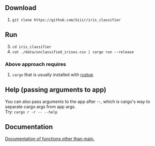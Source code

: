 ## Download
1. `git clone https://github.com/Siiir/iris_classifier`
   
## Run
3. `cd iris_classifier`
4. `cat ./data/unclassified_irises.csv | cargo run --release`
### Above approach requires
1. `cargo` that is usually installed with [rustup](https://www.rust-lang.org/tools/install)

## Help (passing arguments to app)
You can also pass arguments to the app after --, which is cargo's way to separate cargo args from app args.  
Try: `cargo r -r -- --help`

## Documentation
[Documentation of functions other than main.](https://docs.rs/iris_classifier/latest/ic/)
